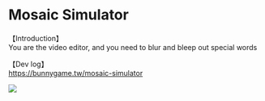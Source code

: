 # Mosaic Simulator
【Introduction】  
You are the video editor, and you need to blur and bleep out special words

【Dev log】  
https://bunnygame.tw/mosaic-simulator

[<img src="https://img.youtube.com/vi/bipBypQweNg/hqdefault.jpg">](https://youtu.be/bipBypQweNg)
